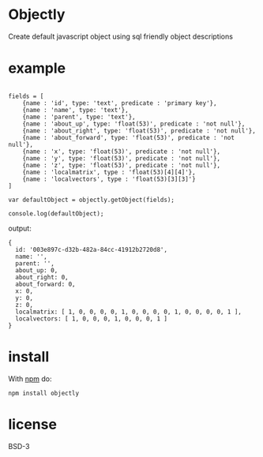 # Objectly

Create default javascript object using sql friendly object descriptions

# example

```

fields = [
    {name : 'id', type: 'text', predicate : 'primary key'},
    {name : 'name', type: 'text'},
    {name : 'parent', type: 'text'},
    {name : 'about_up', type: 'float(53)', predicate : 'not null'},
    {name : 'about_right', type: 'float(53)', predicate : 'not null'},
    {name : 'about_forward', type: 'float(53)', predicate : 'not null'},
    {name : 'x', type: 'float(53)', predicate : 'not null'},
    {name : 'y', type: 'float(53)', predicate : 'not null'},
    {name : 'z', type: 'float(53)', predicate : 'not null'},
    {name : 'localmatrix', type : 'float(53)[4][4]'},
    {name : 'localvectors', type : 'float(53)[3][3]'}
]

var defaultObject = objectly.getObject(fields);

console.log(defaultObject);

```

output:

```
{
  id: '003e897c-d32b-482a-84cc-41912b2720d8',
  name: '',
  parent: '',
  about_up: 0,
  about_right: 0,
  about_forward: 0,
  x: 0,
  y: 0,
  z: 0,
  localmatrix: [ 1, 0, 0, 0, 0, 1, 0, 0, 0, 0, 1, 0, 0, 0, 0, 1 ],
  localvectors: [ 1, 0, 0, 0, 1, 0, 0, 0, 1 ]
}
```

# install

With [npm](https://npmjs.org) do:

```
npm install objectly
```

# license

BSD-3
